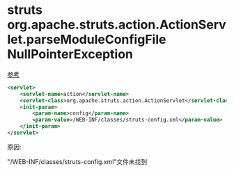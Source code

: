 # struts org.apache.struts.action.ActionServlet.parseModuleConfigFile NullPointerException



[参考](http://blog.csdn.net/chruan/article/details/7739462)

```xml
<servlet>
	<servlet-name>action</servlet-name>
	<servlet-class>org.apache.struts.action.ActionServlet</servlet-class>
	<init-param>
		<param-name>config</param-name>
		<param-value>/WEB-INF/classes/struts-config.xml</param-value>
	</init-param>
</servlet>
```

原因:

"/WEB-INF/classes/struts-config.xml"文件未找到
